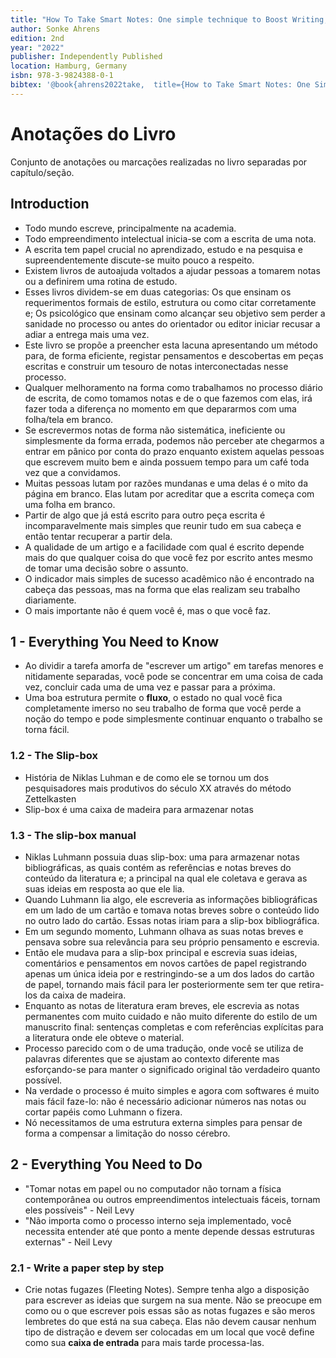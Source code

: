 ```yaml
---
title: "How To Take Smart Notes: One simple technique to Boost Writing, Learning and Thinking"
author: Sonke Ahrens
edition: 2nd
year: "2022"
publisher: Independently Published
location: Hamburg, Germany
isbn: 978-3-9824388-0-1
bibtex: '@book{ahrens2022take,  title={How to Take Smart Notes: One Simple Technique to Boost Writing, Learning and Thinking},  author={Ahrens, S.},  isbn={9783982438818},  url={https://books.google.com.br/books?id=QmBjEAAAQBAJ},  year={2022},  publisher={S{\"o}nke Ahrens}}'
---
```


# Anotações do Livro

Conjunto de anotações ou marcações realizadas no livro separadas por capítulo/seção.

## Introduction

- Todo mundo escreve, principalmente na academia.
- Todo empreendimento intelectual inicia-se com a escrita de uma nota.
- A escrita tem papel crucial no aprendizado, estudo e na pesquisa e supreendentemente discute-se muito pouco a respeito.
- Existem livros de autoajuda voltados a ajudar pessoas a tomarem notas ou a definirem uma rotina de estudo.
- Esses livros dividem-se em duas categorias: Os que ensinam os requerimentos formais de estilo, estrutura ou como citar corretamente e; Os psicológico que ensinam como alcançar seu objetivo sem perder a sanidade no processo ou antes do orientador ou editor iniciar recusar a adiar a entrega mais uma vez.
- Este livro se propõe a preencher esta lacuna apresentando um método para, de forma eficiente, registar pensamentos e descobertas em peças escritas e construir um tesouro de notas interconectadas nesse processo.
- Qualquer melhoramento na forma como trabalhamos no processo diário de escrita, de como tomamos notas e de o que fazemos com elas, irá fazer toda a diferença no momento em que depararmos com uma folha/tela em branco.
- Se escrevermos notas de forma não sistemática, ineficiente ou simplesmente da forma errada, podemos não perceber ate chegarmos a entrar em pânico por conta do prazo enquanto existem aquelas pessoas que escrevem muito bem e ainda possuem tempo para um café toda vez que a convidamos.
- Muitas pessoas lutam por razões mundanas e uma delas é o mito da página em branco. Elas lutam por acreditar que a escrita começa com uma folha em branco.
- Partir de algo que já está escrito para outro peça escrita é incomparavelmente mais simples que reunir tudo em sua cabeça e então tentar recuperar a partir dela.
- A qualidade de um artigo e a facilidade com qual é escrito depende mais do que qualquer coisa do que você fez por escrito antes mesmo de tomar uma decisão sobre o assunto.
- O indicador mais simples de sucesso acadêmico não é encontrado na cabeça das pessoas, mas na forma que elas realizam seu trabalho diariamente.
- O mais importante não é quem você é, mas o que você faz.

## 1 - Everything You Need to Know

-  Ao dividir a tarefa amorfa de "escrever um artigo" em tarefas menores e nitidamente separadas, você pode se concentrar em uma coisa de cada vez, concluir cada uma de uma vez e passar para a próxima.
- Uma boa estrutura permite o **fluxo**, o estado no qual você fica completamente imerso no seu trabalho de forma que você perde a noção do tempo e pode simplesmente continuar enquanto o trabalho se torna fácil.

### 1.2 - The Slip-box

- História de Niklas Luhman e de como ele se tornou um dos pesquisadores mais produtivos do século XX através do método Zettelkasten
- Slip-box é uma caixa de madeira para armazenar notas
### 1.3 - The slip-box manual

- Niklas Luhmann possuia duas slip-box: uma para armazenar notas bibliográficas, as quais contém as referências e notas breves do conteúdo da literatura e; a principal na qual ele coletava e gerava as suas ideias em resposta ao que ele lia.
- Quando Luhmann lia algo, ele escreveria as informações bibliográficas em um lado de um cartão e tomava notas breves sobre o conteúdo lido no outro lado do cartão. Essas notas iriam para a slip-box bibliográfica.
- Em um segundo momento, Luhmann olhava as suas notas breves e pensava sobre sua relevância para seu próprio pensamento e escrevia.
- Então ele mudava para a slip-box principal e escrevia suas ideias, comentários e pensamentos em novos cartões de papel registrando apenas um única ideia por e restringindo-se a um dos lados do cartão de papel, tornando mais fácil para ler posteriormente sem ter que retira-los da caixa de madeira.
- Enquanto as notas de literatura eram breves, ele escrevia as notas permanentes com muito cuidado e não muito diferente do estilo de um manuscrito final: sentenças completas e com referências explícitas para a literatura onde ele obteve o material.
- Processo parecido com o de uma tradução, onde você se utiliza de palavras diferentes que se ajustam ao contexto diferente mas esforçando-se para manter o significado original tão verdadeiro quanto possível.
- Na verdade o processo é muito simples e agora com softwares é muito mais fácil faze-lo: não é necessário adicionar números nas notas ou cortar papéis como Luhmann o fizera.
- Nó necessitamos de uma estrutura externa simples para pensar de forma a compensar a limitação do nosso cérebro.
## 2 - Everything You Need to Do

- "Tomar notas em papel ou no computador não tornam a física contemporânea ou outros empreendimentos intelectuais fáceis, tornam eles possíveis" - Neil Levy
- "Não importa como o processo interno seja implementado, você necessita entender até que ponto a mente depende dessas estruturas externas" - Neil Levy

### 2.1 - Write a paper step by step

- Crie notas fugazes (Fleeting Notes). Sempre tenha algo a disposição para escrever as ideias que surgem na sua mente. Não se preocupe em como ou o que escrever pois essas são as notas fugazes e são meros lembretes do que está na sua cabeça. Elas não devem causar nenhum tipo de distração e devem ser colocadas em um local que você define como sua **caixa de entrada** para mais tarde processa-las.